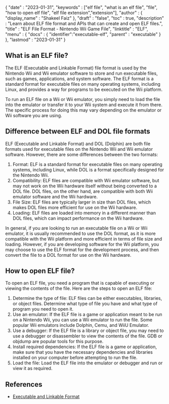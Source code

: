 {
  "date" : "2023-01-31",
  "keywords" : ["elf file", "what is an elf file", "file", "how to open elf file", "elf file extension","extension"],
  "author" : {
    "display_name" : "Shakeel Faiz"
  },
  "draft" : "false",
  "toc" : true,
  "description" : "Learn about ELF file format and APIs that can create and open ELF files.",
  "title" : "ELF File Format - Nintendo Wii Game File",
  "linktitle" : "ELF",
  "menu" : {
    "docs" : {
      "identifier":"executable-elf",
      "parent" : "executable"
    }
  },
  "lastmod" : "2023-01-31"
}

## What is an ELF file?

The ELF (Executable and Linkable Format) file format is used by the Nintendo Wii and Wii emulator software to store and run executable files, such as games, applications, and system software. The ELF format is a standard format for executable files on many operating systems, including Linux, and provides a way for programs to be executed on the Wii platform.

To run an ELF file on a Wii or Wii emulator, you simply need to load the file into the emulator or transfer it to your Wii system and execute it from there. The specific process for doing this may vary depending on the emulator or Wii software you are using.

## Difference between ELF and DOL file formats

ELF (Executable and Linkable Format) and DOL (Dolphin) are both file formats used for executable files on the Nintendo Wii and Wii emulator software. However, there are some differences between the two formats:

1. Format: ELF is a standard format for executable files on many operating systems, including Linux, while DOL is a format specifically designed for the Nintendo Wii.
2. Compatibility: ELF files are compatible with Wii emulator software, but may not work on the Wii hardware itself without being converted to a DOL file. DOL files, on the other hand, are compatible with both Wii emulator software and the Wii hardware.
3. File Size: ELF files are typically larger in size than DOL files, which makes DOL files more efficient for use on the Wii hardware.
4. Loading: ELF files are loaded into memory in a different manner than DOL files, which can impact performance on the Wii hardware.

In general, if you are looking to run an executable file on a Wii or Wii emulator, it is usually recommended to use the DOL format, as it is more compatible with the Wii platform and more efficient in terms of file size and loading. However, if you are developing software for the Wii platform, you may choose to use the ELF format for the development process, and then convert the file to a DOL format for use on the Wii hardware.

## How to open ELF file?

To open an ELF file, you need a program that is capable of executing or viewing the contents of the file. Here are the steps to open an ELF file:

1. Determine the type of file: ELF files can be either executables, libraries, or object files. Determine what type of file you have and what type of program you need to open it.
2. Use an emulator: If the ELF file is a game or application meant to be run on a Nintendo Wii, you can use a Wii emulator to run the file. Some popular Wii emulators include Dolphin, Cemu, and WiiU Emulator.
3. Use a debugger: If the ELF file is a library or object file, you may need to use a debugger or disassembler to view the contents of the file. GDB or objdump are popular tools for this purpose.
4. Install required dependencies: If the ELF file is a game or application, make sure that you have the necessary dependencies and libraries installed on your computer before attempting to run the file.
5. Load the file: Load the ELF file into the emulator or debugger and run or view it as required.

## References
* [Executable and Linkable Format](https://en.wikipedia.org/wiki/Executable_and_Linkable_Format)
